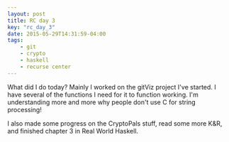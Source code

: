 ```yaml
---
layout: post
title: RC day 3
key: "rc_day_3"
date: 2015-05-29T14:31:59-04:00
tags:
    - git
    - crypto
    - haskell 
    - recurse center
---
```


What did I do today? Mainly I worked on the gitViz project I've started.
I have several of the functions I need for it to function working. I'm
understanding more and more why people don't use C for string processing!

I also made some progress on the CryptoPals stuff, read some more K&R, and
finished chapter 3 in Real World Haskell. 
